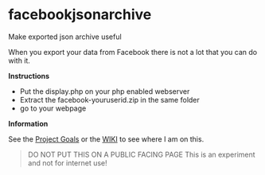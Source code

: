 # facebookjsonarchive
Make exported json archive useful

When you export your data from Facebook there is not a lot that you can do with it.

**Instructions**

* Put the display.php on your php enabled webserver
* Extract the facebook-youruserid.zip in the same folder
* go to your webpage

**Information**

See the [Project Goals](https://github.com/john-clark/facebookjsonarchive/projects/1) or the [WIKI](https://github.com/john-clark/facebookjsonarchive/wiki) to see where I am on this.

> DO NOT PUT THIS ON A PUBLIC FACING PAGE
> This is an experiment and not for internet use!
